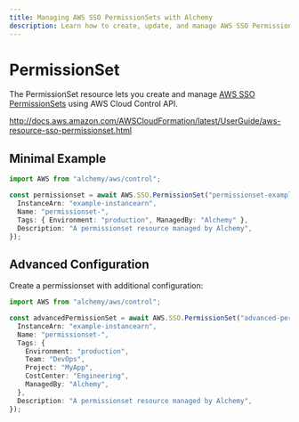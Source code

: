 ```yaml
---
title: Managing AWS SSO PermissionSets with Alchemy
description: Learn how to create, update, and manage AWS SSO PermissionSets using Alchemy Cloud Control.
---
```


# PermissionSet

The PermissionSet resource lets you create and manage [AWS SSO PermissionSets](https://docs.aws.amazon.com/sso/latest/userguide/) using AWS Cloud Control API.

http://docs.aws.amazon.com/AWSCloudFormation/latest/UserGuide/aws-resource-sso-permissionset.html

## Minimal Example

```ts
import AWS from "alchemy/aws/control";

const permissionset = await AWS.SSO.PermissionSet("permissionset-example", {
  InstanceArn: "example-instancearn",
  Name: "permissionset-",
  Tags: { Environment: "production", ManagedBy: "Alchemy" },
  Description: "A permissionset resource managed by Alchemy",
});
```

## Advanced Configuration

Create a permissionset with additional configuration:

```ts
import AWS from "alchemy/aws/control";

const advancedPermissionSet = await AWS.SSO.PermissionSet("advanced-permissionset", {
  InstanceArn: "example-instancearn",
  Name: "permissionset-",
  Tags: {
    Environment: "production",
    Team: "DevOps",
    Project: "MyApp",
    CostCenter: "Engineering",
    ManagedBy: "Alchemy",
  },
  Description: "A permissionset resource managed by Alchemy",
});
```

